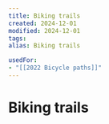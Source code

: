 ```yaml
---
title: Biking trails
created: 2024-12-01
modified: 2024-12-01
tags: 
alias: Biking trails

usedFor:
- "[[2022 Bicycle paths]]"
---
```

# Biking trails
